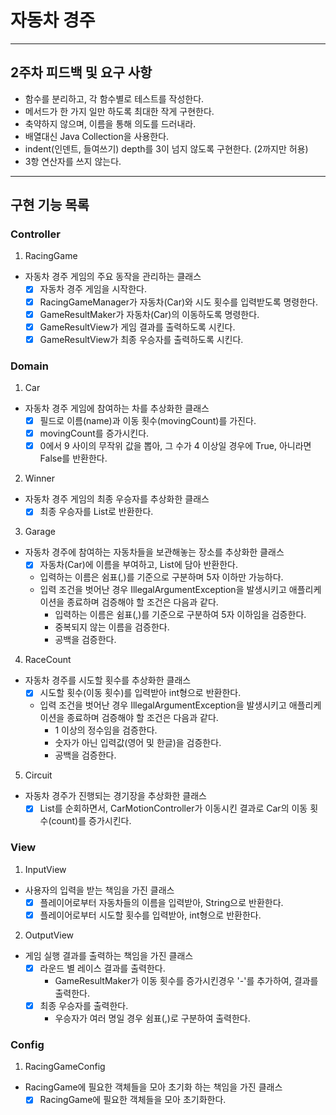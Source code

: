 # 자동차 경주 

---

## 2주차 피드백 및 요구 사항

- 함수를 분리하고, 각 함수별로 테스트를 작성한다.
- 메서드가 한 가지 일만 하도록 최대한 작게 구현한다.
- 축약하지 않으며, 이름을 통해 의도를 드러내라.
- 배열대신 Java Collection을 사용한다.
- indent(인덴트, 들여쓰기) depth를 3이 넘지 않도록 구현한다. (2까지만 허용)
- 3항 연산자를 쓰지 않는다.

---

## 구현 기능 목록

### Controller

1. RacingGame
- 자동차 경주 게임의 주요 동작을 관리하는 클래스
  - [x] 자동차 경주 게임을 시작한다.
  - [x] RacingGameManager가 자동차(Car)와 시도 횟수를 입력받도록 명령한다.
  - [x] GameResultMaker가 자동차(Car)의 이동하도록 명령한다.
  - [x] GameResultView가 게임 결과를 출력하도록 시킨다.
  - [x] GameResultView가 최종 우승자를 출력하도록 시킨다.

### Domain

1. Car

- 자동차 경주 게임에 참여하는 차를 추상화한 클래스
  - [x] 필드로 이름(name)과 이동 횟수(movingCount)를 가진다.
  - [x] movingCount를 증가시킨다.
  - [x] 0에서 9 사이의 무작위 값을 뽑아, 그 수가 4 이상일 경우에 True, 아니라면 False를 반환한다.

2. Winner

- 자동차 경주 게임의 최종 우승자를 추상화한 클래스
  - [x] 최종 우승자를 List로 반환한다.

3. Garage

- 자동차 경주에 참여하는 자동차들을 보관해놓는 장소를 추상화한 클래스
  - [x] 자동차(Car)에 이름을 부여하고, List에 담아 반환한다.
  - 입력하는 이름은 쉼표(,)를 기준으로 구분하며 5자 이하만 가능하다.
  - 입력 조건을 벗어난 경우 IllegalArgumentException을 발생시키고 애플리케이션을 종료하며 검증해야 할 조건은 다음과 같다.
    - 입력하는 이름은 쉼표(,)를 기준으로 구분하여 5자 이하임을 검증한다.
    - 중복되지 않는 이름을 검증한다.
    - 공백을 검증한다.

4. RaceCount

- 자동차 경주를 시도할 횟수를 추상화한 클래스
  - [x] 시도할 횟수(이동 횟수)를 입력받아 int형으로 반환한다.
  - 입력 조건을 벗어난 경우 IllegalArgumentException을 발생시키고 애플리케이션을 종료하며 검증해야 할 조건은 다음과 같다.
    - 1 이상의 정수임을 검증한다.
    - 숫자가 아닌 입력값(영어 및 한글)을 검증한다.
    - 공백을 검증한다.

5. Circuit

- 자동차 경주가 진행되는 경기장을 추상화한 클래스
  - [x] List<Car>를 순회하면서, CarMotionController가 이동시킨 결과로 Car의 이동 횟수(count)를 증가시킨다.

### View

1. InputView

- 사용자의 입력을 받는 책임을 가진 클래스
  - [x] 플레이어로부터 자동차들의 이름을 입력받아, String으로 반환한다.
  - [x] 플레이어로부터 시도할 횟수를 입력받아, int형으로 반환한다.

2. OutputView

- 게임 실행 결과를 출력하는 책임을 가진 클래스
  - [x] 라운드 별 레이스 결과를 출력한다.
    - GameResultMaker가 이동 횟수를 증가시킨경우 '-'를 추가하여, 결과를 출력한다.
  - [x] 최종 우승자를 출력한다.
    - 우승자가 여러 명일 경우 쉼표(,)로 구분하여 출력한다.

### Config

1. RacingGameConfig

- RacingGame에 필요한 객체들을 모아 초기화 하는 책임을 가진 클래스
  - [x] RacingGame에 필요한 객체들을 모아 초기화한다.
